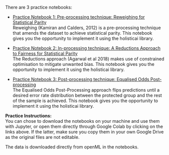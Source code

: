 There are 3 practice notebooks:

- [Practice Notebook 1: Pre-processing technique: Reweighing for Statistical Parity](https://colab.research.google.com/github/alan-turing-institute/bias-in-AI-course/blob/main/Milestone4_Mitigating-Algorithm-Bias-and-Discrimination-in-Supervised-Learning/notebooks/Notebook1_Preprocessing_instructions.ipynb) <br>
  Reweighing (Kamiran and Calders, 2012) is a pre-processing technique that amends the dataset to achieve statistical parity. This notebook gives you the opportunity to implement it using the holisticai library.
  
 - [Practice Notebook 2: In-processing technique: A Reductions Approach to Fairness for Statistical Parity](https://colab.research.google.com/github/alan-turing-institute/bias-in-AI-course/blob/main/Milestone4_Mitigating-Algorithm-Bias-and-Discrimination-in-Supervised-Learning/notebooks/Notebook2_Inprocessing_instructions.ipynb) <br>
  The Reductions approach (Agarwal et al 2018) makes use of constrained optimisation to mitigate unwanted bias.  This notebook gives you the opportunity to implement it using the holisticai library.
  
- [Practice Notebook 3: Post-processing technique: Equalised Odds Post-processing](https://colab.research.google.com/github/alan-turing-institute/bias-in-AI-course/blob/main/Milestone4_Mitigating-Algorithm-Bias-and-Discrimination-in-Supervised-Learning/notebooks/Notebook3_Postprocessing_instructions.ipynb) <br>
  The Equalised Odds Post-Processing approach flips predictions until a desired error rate distribution between the protected group and the rest of the sample is achieved.  This notebook gives you the opportunity to implement it using the holisticai library.
  
**Practice Instructions:** <br>
You can chose to download the notebooks on your machine and use them with Jupyter, or open them directly through Google Colab by clicking on the links above. If the latter, make sure you copy them in your own Google Drive as the original files are not editable.

The data is downloaded directly from openML in the notebooks. 
 
